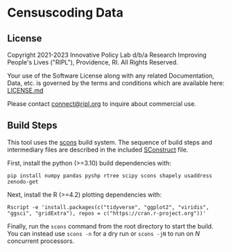 # Censuscoding Data

## License

Copyright 2021-2023 Innovative Policy Lab d/b/a Research Improving People's Lives
("RIPL"), Providence, RI. All Rights Reserved.

Your use of the Software License along with any related Documentation, Data,
etc. is governed by the terms and conditions which are available here:
[LICENSE.md](https://github.com/ripl-org/censuscoding-data/blob/main/LICENSE.md)

Please contact [connect@ripl.org](mailto:connect@ripl.org) to inquire about
commercial use.

## Build Steps

This tool uses the [scons](https://scons.org/) build system. The sequence of
build steps and intermediary files are described in the included
[SConstruct](https://github.com/ripl-org/censuscoding-data/blob/main/SConstruct) file.

First, install the python (>=3.10) build dependencies with:

    pip install numpy pandas pyshp rtree scipy scons shapely usaddress zenodo-get

Next, install the R (>=4.2) plotting dependencies with:

    Rscript -e 'install.packages(c("tidyverse", "ggplot2", "viridis", "ggsci", "gridExtra"), repos = c("https://cran.r-project.org"))'

Finally, run the `scons` command from the root directory to start the build.
You can instead use `scons -n` for a dry run or `scons -jN` to run on *N*
concurrent processors.
